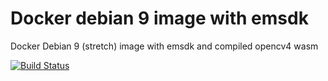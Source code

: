 # Docker debian 9 image with emsdk

Docker Debian 9 (stretch) image with emsdk and compiled opencv4 wasm


[![Build Status](https://travis-ci.com/diuis/docker-emsdk-opencv4-wasm.svg?branch=master)](https://travis-ci.com/diuis/docker-emsdk-opencv4-wasm)